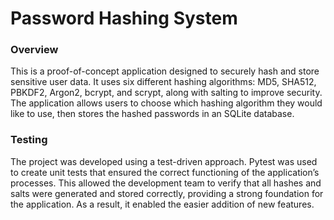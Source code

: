 # Password Hashing System

### Overview
This is a proof-of-concept application designed to securely hash and store sensitive user data. It uses six different hashing algorithms: MD5, SHA512, PBKDF2, Argon2, bcrypt, and scrypt, along with salting to improve security. The application allows users to choose which hashing algorithm they would like to use, then stores the hashed passwords in an SQLite database.

### Testing
The project was developed using a test-driven approach. Pytest was used to create unit tests that ensured the correct functioning of the application’s processes. This allowed the development team to verify that all hashes and salts were generated and stored correctly, providing a strong foundation for the application. As a result, it enabled the easier addition of new features. 
